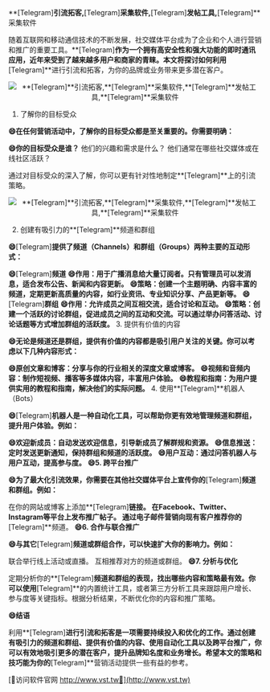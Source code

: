 **[Telegram]**引流拓客,**[Telegram]**采集软件,**[Telegram]**发帖工具,**[Telegram]**采集软件

随着互联网和移动通信技术的不断发展，社交媒体平台成为了企业和个人进行营销和推广的重要工具。**[Telegram]**作为一个拥有高安全性和强大功能的即时通讯应用，近年来受到了越来越多用户和商家的青睐。本文将探讨如何利用**[Telegram]**进行引流和拓客，为你的品牌或业务带来更多潜在客户。

 <center><img src="https://vst.tw/MP4/tuiguang/png/6.png" alt="**[Telegram]**引流拓客,**[Telegram]**采集软件,**[Telegram]**发帖工具,**[Telegram]**采集软件"></center>

1. 了解你的目标受众

**😄在任何营销活动中，了解你的目标受众都是至关重要的。你需要明确：**

**😄你的目标受众是谁？**
他们的兴趣和需求是什么？
他们通常在哪些社交媒体或在线社区活跃？

通过对目标受众的深入了解，你可以更有针对性地制定**[Telegram]**上的引流策略。

 <center><img src="https://vst.tw/MP4/tuiguang/png/5.png" alt="**[Telegram]**引流拓客,**[Telegram]**采集软件,**[Telegram]**发帖工具,**[Telegram]**采集软件"></center>

2. 创建有吸引力的**[Telegram]**频道和群组

**😄**[Telegram]**提供了频道（Channels）和群组（Groups）两种主要的互动形式：**

**😄**[Telegram]**频道**
**😄作用：用于广播消息给大量订阅者。只有管理员可以发消息，适合发布公告、新闻和内容更新。**
**😄策略：创建一个主题明确、内容丰富的频道，定期更新高质量的内容，如行业资讯、专业知识分享、产品更新等。**
**😄**[Telegram]**群组**
**😄作用：允许成员之间互相交流，适合讨论和互动。**
**😄策略：创建一个活跃的讨论群组，促进成员之间的互动和交流。可以通过举办问答活动、讨论话题等方式增加群组的活跃度。**
3. 提供有价值的内容

**😄无论是频道还是群组，提供有价值的内容都是吸引用户关注的关键。你可以考虑以下几种内容形式：**

**😄原创文章和博客：分享与你的行业相关的深度文章或博客。**
**😄视频和音频内容：制作短视频、播客等多媒体内容，丰富用户体验。**
**😄教程和指南：为用户提供实用的教程和指南，解决他们的实际问题。**
4. 使用**[Telegram]**机器人（Bots）

**😄**[Telegram]**机器人是一种自动化工具，可以帮助你更有效地管理频道和群组，提升用户体验。例如：**

**😄欢迎新成员：自动发送欢迎信息，引导新成员了解群规和资源。**
**😄信息推送：定时发送更新通知，保持群组和频道的活跃度。**
**😄用户互动：通过问答机器人与用户互动，提高参与度。**
**😄5. 跨平台推广**

**😄为了最大化引流效果，你需要在其他社交媒体平台上宣传你的**[Telegram]**频道和群组。例如：**

在你的网站或博客上添加**[Telegram]**链接。
在Facebook、Twitter、Instagram等平台上发布推广帖子。
通过电子邮件营销向现有客户推荐你的**[Telegram]**频道。
**😄6. 合作与联合推广**

**😄与其它**[Telegram]**频道或群组合作，可以快速扩大你的影响力。例如：**

联合举行线上活动或直播。
互相推荐对方的频道或群组。
**😄7. 分析与优化**

定期分析你的**[Telegram]**频道和群组的表现，找出哪些内容和策略最有效。你可以使用**[Telegram]**的内置统计工具，或者第三方分析工具来跟踪用户增长、参与度等关键指标。根据分析结果，不断优化你的内容和推广策略。

**😄结语**

利用**[Telegram]**进行引流和拓客是一项需要持续投入和优化的工作。通过创建有吸引力的频道和群组、提供有价值的内容、使用自动化工具以及跨平台推广，你可以有效地吸引更多的潜在客户，提升品牌知名度和业务增长。希望本文的策略和技巧能为你的**[Telegram]**营销活动提供一些有益的参考。


[👻访问软件官网 http://www.vst.tw👻](http://www.vst.tw)
